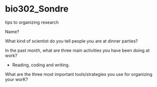 # bio302_Sondre
tips to organizing research

Name?

What kind of scientist do you tell people you are at dinner parties?

In the past month, what are three main activities you have been doing at work?
- Reading, coding and writing.

What are the three most important tools/strategies you use for organizing your worK?

